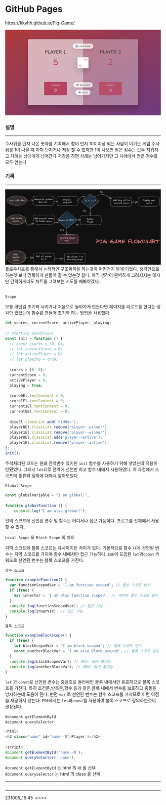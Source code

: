 # GitHub Pages

https://kkyhh.github.io/Pig-Game/

<img src="./pigGame.png">

### 설명

---

주사위를 던져 나온 숫자를 기록해서 합이 먼저 100 이상 되는 사람이 이기는 게임 주사위를 1이 나올 때 까지 던지거나 저장 할 수 있지만 1이 나오면 얻은 점수는 모두 지워지고 차례는 상대에게 넘어간다 저장을 하면 차례는 넘어가지만 그 차례에서 얻은 점수를 모두 얻는다

### 기록

---

<img src="./pigGameFlow.png">
플로우차트를 통해서 논리적인 구조파악을 하는것이 어떤건지 알게 되었다. 생각만으로 하는것 보다 명확하게 만들어 갈 수 있는것 같다. 아직 생각이 완벽하게 그려지지는 않지만 간략하게라도 차트를 그려보는 시도를 해봐야겠다.
<br><br>

`Scope`

보통 어떤걸 초기화 시키거나 처음으로 돌아가게 만든다면 페이지를 리로드를 한다는 생각만 있었는데 함수를 만들어 초기화 하는 방법을 사용했다

```javascript
let scores, currentScore, activePlayer, playing;

// Starting conditions
const init = function () {
  // const scores = [0, 0];
  // let currentScore = 0;
  // let activePlayer = 0;
  // let playing = true;

  scores = [0, 0];
  currentScore = 0;
  activePlayer = 0;
  playing = true;

  score0El.textContent = 0;
  score1El.textContent = 0;
  current1El.textContent = 0;
  current0El.textContent = 0;

  diceEl.classList.add('hidden');
  player0El.classList.remove('player--winner');
  player1El.classList.remove('player--winner');
  player0El.classList.add('player--active');
  player1El.classList.remove('player--active');
};
init();
```

주석처리된 코드는 원래 전역변수 였지만 `init` 함수를 사용하기 위해 넣었는데 적용이 안됐었다. 그래서 `let`으로 전역에 선언만 하고 함수 내에서 사용하였다. 이 과정에서 스코프의 종류와 정의에 대해서 알아보았다

`Global Scope`

```javascript
const globalVariable = "I am global!";

function globalFunction () {
	console.log("I am also global!");
```

전역 스코프에 선언된 변수 및 함수는 어디서나 접근 가능하다. 프로그램 전체에서 사용할 수 있다.

`Local Scope` 와 `Block Scope` 의 차이

지역 스코프와 블록 스코프는 유사하지만 차이가 있다. 기본적으로 함수 내에 선언된 변수는 지역 스코프를 가지며 함수 내에서만 접근 가능하다. `ES6`에 도입된 `let`과`const` 키워드로 선언된 변수는 블록 스코프를 가진다.

`함수 스코프`

```javascript
function exampleFunction() {
  var functionScopedVar = 'I am function scoped'; // 함수 스코프 변수
  if (true) {
    var innerVar = 'I am also function scoped'; // 여전히 함수 스코프 변수
  }
  console.log(functionScopedVar); // 접근 가능
  console.log(innerVar); // 접근 가능
}
```

`블록 스코프`

```javascript
function exampleBlockScope() {
  if (true) {
    let blockScopedVar = 'I am block scoped'; // 블록 스코프 변수
    const anotherBlockVar = 'I am also block scoped'; // 블록 스코프 변수
  }
  console.log(blockScopedVar); // 에러: 접근 불가능
  console.log(anotherBlockVar); // 에러: 접근 불가능
}
```

`let` 과 `const`로 선언된 변수는 중괄호로 둘러싸인 블록 내에서만 유효하므로 블록 스코프를 가진다. 특히 조건문,반복문,함수 등과 같은 블록 내에서 변수를 보호하고 충돌을 방지하는데 도움이 된다. 반면 `var` 로 선언된 변수는 함수 스코프를 가지므로 이런 이점을 제공하지 않는다. `ES6`에서는 `let`과`const`를 사용하여 블록 스코프로 정의하는것이 권장된다.

`document.getElementById`\
`document.querySelector`

```javascript
<html>
<h2 class="name" id="name--0">Player 1</h2>

<script>
document.getElementById('name--0');
document.querySelector('.name');
```

`document.getElementById` 는 html 의 id 를 선택\
`document.querySelector` 는 html 의 class 를 선택

---

---

---

231005_16:45 ->>>>
